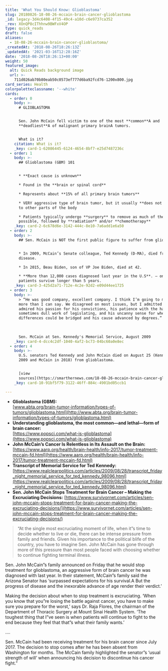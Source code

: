 ```yaml
---
title: 'What You Should Know: Glioblastoma'
slug: 20180826-18-08-26-mccain-brain-cancer-glioblastoma
_id: legacy-3d4c6408-4f15-49c4-a10d-c6e9737ca352
_rev: XOnQP8cIThhnw9BWFxV4OP
type: quick_reads
draft: false
aliases:
  - 18-08-26-mccain-brain-cancer-glioblastoma/
_createdAt: '2018-08-26T18:26:13Z'
_updatedAt: '2021-03-16T12:28:16Z'
date: '2018-08-26T18:26:13+00:00'
weight: 50
featured_image:
  alt: Quick Reads background image
  url: >-
    711d026ab70b80eab50c0573ef777d6ba92fcd76-1200x800.jpg
card_series: Health
colorpaletteclassname: '--white'
cards:
  - order: 0
    body: >-
      # GLIOBLASTOMA


      Sen. John McCain fell victim to one of the most **common**A and
      **deadliest**A of malignant primary brainA tumors.


      What is it?
    citation: What is it?
    _key: card-1-62086445-6124-4654-8bf7-e25d7487236c
  - order: 1
    body: >-
      ## Glioblastoma (GBM) 101


      * **Exact cause is unknown**

      * Found in the **brain or spinal cord**

      * Represents about **15% of all primary brain tumors**

      * VERY aggressive type of brain tumor, but it usually **does not spread**
      to other parts of the body

      * Patients typically undergo **surgery** to remove as much of the tumor as
      possible, followed by **radiation** and/or **chemotherapy**
    _key: card-2-6c678d6e-3142-444c-8e10-7a6add1e6a50
  - order: 2
    body: >-
      ## Sen. McCain is NOT the first public figure to suffer from glioblastoma


      * In 2009, McCain’s Senate colleague, Ted Kennedy (D-MA), died from the
      disease.

      * In 2015, Beau Biden, son of VP Joe Biden, died at 42.

      * **More than 12,000 cases diagnosed last year in the U.S**. – only 10% of
      patients survive longer than 5 years.
    _key: card-3-425d2a71-712e-4c2e-92d2-e09d44ee1725
  - order: 3
    body: >-
      > “He was good company, excellent company. I think I’m going to miss him
      more than I can say. We disagreed on most issues, but I admitted — but I
      admired his passion for his convictions, his patience with the hard and
      sometimes dull work of legislating, and his uncanny sense for when
      differences could be bridged and his cause advanced by degrees.”  
        
        
        
      Sen. McCain at Sen. Kennedy's Memorial Service, August 2009
    _key: card-4-dcc4c2df-1040-4af2-bc73-04bc60a0e8ec
  - order: 4
    body: >-
      U.S. senators Ted Kennedy and John McCain died on August 25 (Kennedy in
      2009 and McCain in 2018) from glioblastoma.


      [view
      sources](https://smarthernews.com/18-08-26-mccain-brain-cancer-glioblastoma/)
    _key: card-10-91bf5f79-3122-46ff-884c-4901bd05ccb1

---
```

* **Glioblastoma (GBM):**  
[www.abta.org/brain-tumor-information/types-of-tumors/glioblastoma.html](http://www.abta.org/brain-tumor-information/types-of-tumors/glioblastoma.html)
* **Understanding glioblastoma, the most common—and lethal—form of brain cancer:**  
[https://www.popsci.com/what-is-glioblastoma](https://www.popsci.com/what-is-glioblastoma)
* **John McCain’s Cancer Is Relentless in Its Assault on the Brain:** [https://www.aarp.org/health/brain-health/info-2017/tumor-treatment-mccain-fd.html](https://www.aarp.org/health/brain-health/info-2017/tumor-treatment-mccain-fd.html)
* **Transcript of Memorial Service for Ted Kennedy:**  
[https://www.realclearpolitics.com/articles/2009/08/28/transcript_friday_night_memorial_service_for_ted_kennedy_98096.html](https://www.realclearpolitics.com/articles/2009/08/28/transcript_friday_night_memorial_service_for_ted_kennedy_98096.html)
* **Sen. John McCain Stops Treatment for Brain Cancer – Making the Excruciating Decisions:** [https://www.survivornet.com/articles/sen-john-mccain-stops-treatment-for-brain-cancer-making-the-excruciating-decisions/](https://www.survivornet.com/articles/sen-john-mccain-stops-treatment-for-brain-cancer-making-the-excruciating-decisions/)

> “At the single most excruciating moment of life, when it”s time to decide whether to live or die, there can be intense pressure from family and friends. Given his importance to the political blife of the country, you have to imagine Sen. John McCain has gone through more of this pressure than most people faced with choosing whether to continue fighting terminal illness.  
  
  
  
Sen. John McCain”s family announced on Friday that he would stop treatment for glioblastoma, an aggressive form of brain cancer he was diagnosed with last year. In their statement, McCain”s family said the Arizona Senator has ‘surpassed expectations for his survival.A But the progress of disease and the inexorable advance of age render their verdict.’  
  
  
  
Making the decision about when to stop treatment is excruciating. ‘When you know that you”re losing the battle against cancer, you have to make sure you prepare for the worst,’ says Dr. Raja Flores, the chairman of the Department of Thoracic Surgery at Mount Sinai Health System. ‘The toughest thing that I”ve seen is when patients will continue to fight to the end because they feel that that”s what their family wants.’  
  
  
  
….  
  
  
  
Sen. McCain had been receiving treatment for his brain cancer since July 2017. The decision to stop comes after he has been absent from Washington for months. The McCain family highlighted the senator”s ‘usual strength of will’ when announcing his decision to discontinue his cancer fight.”